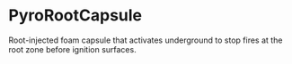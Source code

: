 # PyroRootCapsule

Root-injected foam capsule that activates underground to stop fires at the root zone before ignition surfaces.
